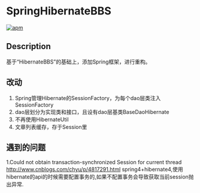 # SpringHibernateBBS

[![apm](https://img.shields.io/badge/language-java-brightgreen.svg)]()

## Description

基于“HibernateBBS”的基础上，添加Spring框架，进行重构。

## 改动
1. Spring管理Hibernate的SessionFactory，为每个dao层类注入SessionFactory
2. dao层划分为实现类和接口，且设有dao层基类BaseDaoHibernate
3. 不再使用HibernateUtil
4. 文章列表缓存，存于Session里


## 遇到的问题
1.Could not obtain transaction-synchronized Session for current thread 
http://www.cnblogs.com/chyu/p/4817291.html
spring4+hibernate4,使用hibernate的api的时候需要配置事务的,如果不配置事务会导致获取当前session抛出异常.